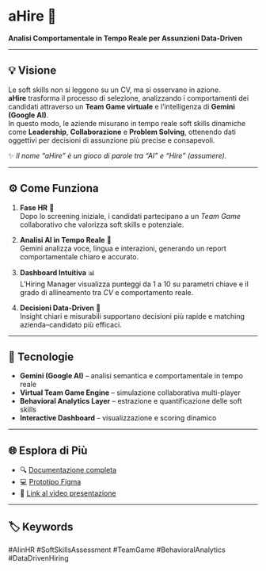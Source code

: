 # aHire 🚀  
**Analisi Comportamentale in Tempo Reale per Assunzioni Data-Driven**

---

## 💡 Visione  
Le soft skills non si leggono su un CV, ma si osservano in azione.  
**aHire** trasforma il processo di selezione, analizzando i comportamenti dei candidati attraverso un **Team Game virtuale** e l’intelligenza di **Gemini (Google AI)**.  
In questo modo, le aziende misurano in tempo reale soft skills dinamiche come **Leadership**, **Collaborazione** e **Problem Solving**, ottenendo dati oggettivi per decisioni di assunzione più precise e consapevoli.

✨ *Il nome “aHire” è un gioco di parole tra “AI” e “Hire” (assumere).*

---

## ⚙️ Come Funziona  

1. **Fase HR** 🧩  
   Dopo lo screening iniziale, i candidati partecipano a un *Team Game* collaborativo che valorizza soft skills e potenziale.

2. **Analisi AI in Tempo Reale** 🤖  
   Gemini analizza voce, lingua e interazioni, generando un report comportamentale chiaro e accurato.

3. **Dashboard Intuitiva** 📊  
   L’Hiring Manager visualizza punteggi da 1 a 10 su parametri chiave e il grado di allineamento tra *CV* e comportamento reale.

4. **Decisioni Data-Driven** 🎯  
   Insight chiari e misurabili supportano decisioni più rapide e matching azienda–candidato più efficaci.

---

## 🧠 Tecnologie  
- **Gemini (Google AI)** – analisi semantica e comportamentale in tempo reale  
- **Virtual Team Game Engine** – simulazione collaborativa multi-player  
- **Behavioral Analytics Layer** – estrazione e quantificazione delle soft skills  
- **Interactive Dashboard** – visualizzazione e scoring dinamico  

---

## 🌐 Esplora di Più  
- 🔍 [Documentazione completa](#https://www.notion.so/laurabracale/Documentazione-aHire-YellowStone-2976f0eb5c13808884c1ebfbbf11c543?source=copy_link)  
- 💻 [Prototipo Figma](#https://www.figma.com/proto/XiY8WkueKwOnKxT1vBubAR/yellowstone?page-id=49%3A2&node-id=112-1797&viewport=-199%2C-2550%2C0.31&t=8kzLw77jWGEMQ0Xa-1&scaling=scale-down&content-scaling=fixed&starting-point-node-id=112%3A1797)  
- 🎥 [Link al video presentazione](#)   

---

## 🏷️ Keywords  
#AIinHR  #SoftSkillsAssessment  #TeamGame  #BehavioralAnalytics  #DataDrivenHiring
